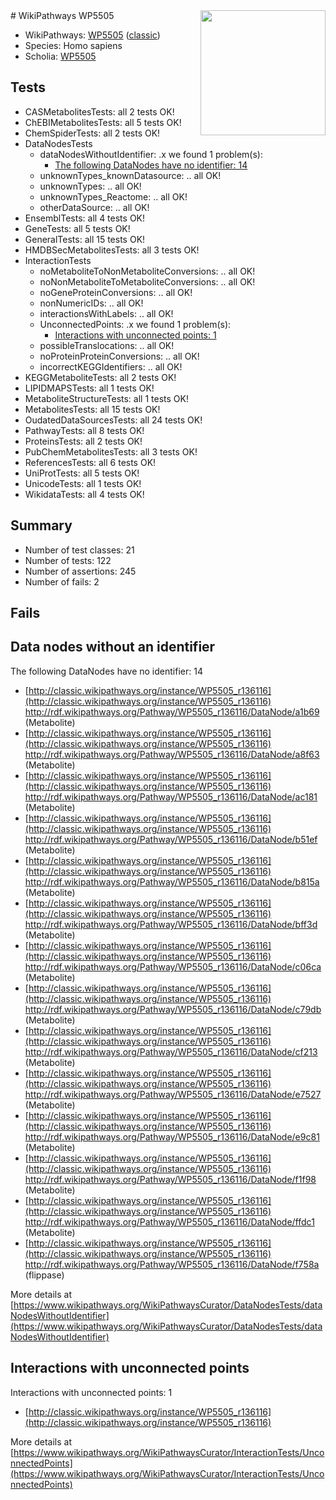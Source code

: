 <img style="float: right; width: 200px" src="https://upload.wikimedia.org/wikipedia/commons/thumb/8/83/Wplogo_with_text_500.png/640px-Wplogo_with_text_500.png" />
# WikiPathways WP5505

* WikiPathways: [WP5505](https://wikipathways.org/pathways/WP5505) ([classic](https://classic.wikipathways.org/instance/WP5505))
* Species: Homo sapiens
* Scholia: [WP5505](https://scholia.toolforge.org/wikipathways/WP5505)
## Tests
* CASMetabolitesTests: all 2 tests OK!
* ChEBIMetabolitesTests: all 5 tests OK!
* ChemSpiderTests: all 2 tests OK!
* DataNodesTests
    * dataNodesWithoutIdentifier: .x we found 1 problem(s):
        * [The following DataNodes have no identifier: 14](#8792c494)
    * unknownTypes_knownDatasource: .. all OK!
    * unknownTypes: .. all OK!
    * unknownTypes_Reactome: .. all OK!
    * otherDataSource: .. all OK!
* EnsemblTests: all 4 tests OK!
* GeneTests: all 5 tests OK!
* GeneralTests: all 15 tests OK!
* HMDBSecMetabolitesTests: all 3 tests OK!
* InteractionTests
    * noMetaboliteToNonMetaboliteConversions: .. all OK!
    * noNonMetaboliteToMetaboliteConversions: .. all OK!
    * noGeneProteinConversions: .. all OK!
    * nonNumericIDs: .. all OK!
    * interactionsWithLabels: .. all OK!
    * UnconnectedPoints: .x we found 1 problem(s):
        * [Interactions with unconnected points: 1](#35a61ad9)
    * possibleTranslocations: .. all OK!
    * noProteinProteinConversions: .. all OK!
    * incorrectKEGGIdentifiers: .. all OK!
* KEGGMetaboliteTests: all 2 tests OK!
* LIPIDMAPSTests: all 1 tests OK!
* MetaboliteStructureTests: all 1 tests OK!
* MetabolitesTests: all 15 tests OK!
* OudatedDataSourcesTests: all 24 tests OK!
* PathwayTests: all 8 tests OK!
* ProteinsTests: all 2 tests OK!
* PubChemMetabolitesTests: all 3 tests OK!
* ReferencesTests: all 6 tests OK!
* UniProtTests: all 5 tests OK!
* UnicodeTests: all 1 tests OK!
* WikidataTests: all 4 tests OK!


## Summary

* Number of test classes: 21
* Number of tests: 122
* Number of assertions: 245
* Number of fails: 2

## Fails

<a name="8792c494" />

## Data nodes without an identifier

The following DataNodes have no identifier: 14

* [http://classic.wikipathways.org/instance/WP5505_r136116](http://classic.wikipathways.org/instance/WP5505_r136116) http://rdf.wikipathways.org/Pathway/WP5505_r136116/DataNode/a1b69 (Metabolite)
* [http://classic.wikipathways.org/instance/WP5505_r136116](http://classic.wikipathways.org/instance/WP5505_r136116) http://rdf.wikipathways.org/Pathway/WP5505_r136116/DataNode/a8f63 (Metabolite)
* [http://classic.wikipathways.org/instance/WP5505_r136116](http://classic.wikipathways.org/instance/WP5505_r136116) http://rdf.wikipathways.org/Pathway/WP5505_r136116/DataNode/ac181 (Metabolite)
* [http://classic.wikipathways.org/instance/WP5505_r136116](http://classic.wikipathways.org/instance/WP5505_r136116) http://rdf.wikipathways.org/Pathway/WP5505_r136116/DataNode/b51ef (Metabolite)
* [http://classic.wikipathways.org/instance/WP5505_r136116](http://classic.wikipathways.org/instance/WP5505_r136116) http://rdf.wikipathways.org/Pathway/WP5505_r136116/DataNode/b815a (Metabolite)
* [http://classic.wikipathways.org/instance/WP5505_r136116](http://classic.wikipathways.org/instance/WP5505_r136116) http://rdf.wikipathways.org/Pathway/WP5505_r136116/DataNode/bff3d (Metabolite)
* [http://classic.wikipathways.org/instance/WP5505_r136116](http://classic.wikipathways.org/instance/WP5505_r136116) http://rdf.wikipathways.org/Pathway/WP5505_r136116/DataNode/c06ca (Metabolite)
* [http://classic.wikipathways.org/instance/WP5505_r136116](http://classic.wikipathways.org/instance/WP5505_r136116) http://rdf.wikipathways.org/Pathway/WP5505_r136116/DataNode/c79db (Metabolite)
* [http://classic.wikipathways.org/instance/WP5505_r136116](http://classic.wikipathways.org/instance/WP5505_r136116) http://rdf.wikipathways.org/Pathway/WP5505_r136116/DataNode/cf213 (Metabolite)
* [http://classic.wikipathways.org/instance/WP5505_r136116](http://classic.wikipathways.org/instance/WP5505_r136116) http://rdf.wikipathways.org/Pathway/WP5505_r136116/DataNode/e7527 (Metabolite)
* [http://classic.wikipathways.org/instance/WP5505_r136116](http://classic.wikipathways.org/instance/WP5505_r136116) http://rdf.wikipathways.org/Pathway/WP5505_r136116/DataNode/e9c81 (Metabolite)
* [http://classic.wikipathways.org/instance/WP5505_r136116](http://classic.wikipathways.org/instance/WP5505_r136116) http://rdf.wikipathways.org/Pathway/WP5505_r136116/DataNode/f1f98 (Metabolite)
* [http://classic.wikipathways.org/instance/WP5505_r136116](http://classic.wikipathways.org/instance/WP5505_r136116) http://rdf.wikipathways.org/Pathway/WP5505_r136116/DataNode/ffdc1 (Metabolite)
* [http://classic.wikipathways.org/instance/WP5505_r136116](http://classic.wikipathways.org/instance/WP5505_r136116) http://rdf.wikipathways.org/Pathway/WP5505_r136116/DataNode/f758a (flippase)


More details at [https://www.wikipathways.org/WikiPathwaysCurator/DataNodesTests/dataNodesWithoutIdentifier](https://www.wikipathways.org/WikiPathwaysCurator/DataNodesTests/dataNodesWithoutIdentifier)

<a name="35a61ad9" />

## Interactions with unconnected points

Interactions with unconnected points: 1

* [http://classic.wikipathways.org/instance/WP5505_r136116](http://classic.wikipathways.org/instance/WP5505_r136116)


More details at [https://www.wikipathways.org/WikiPathwaysCurator/InteractionTests/UnconnectedPoints](https://www.wikipathways.org/WikiPathwaysCurator/InteractionTests/UnconnectedPoints)

